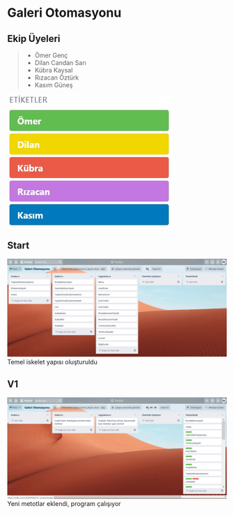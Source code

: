 # Galeri Otomasyonu
## Ekip Üyeleri
> * Ömer Genç
> * Dilan Candan Sarı
> * Kübra Kaysal
> * Rızacan Öztürk
> * Kasım Güneş

![Etiketler](/images/Etiketler.jpg)

## Start
![Başlangıç](/images/Baslangic.jpg)
Temel iskelet yapısı oluşturuldu

## V1
![Başlangıç](/images/1.calisma.jpg)
Yeni metotlar eklendi, program çalışıyor
